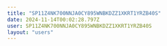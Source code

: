 ```yaml
---
title: "SP11Z4NK700NNJA0CY895WNBKDZZ1XKRT1YRZB40S"
date: 2024-11-14T00:02:28.797Z
user: SP11Z4NK700NNJA0CY895WNBKDZZ1XKRT1YRZB40S
layout: "users"
---
```

    